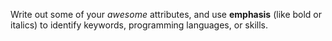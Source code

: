 Write out some of your *awesome* attributes, and use __emphasis__ (like bold or italics) to identify keywords, programming languages, or skills. 
